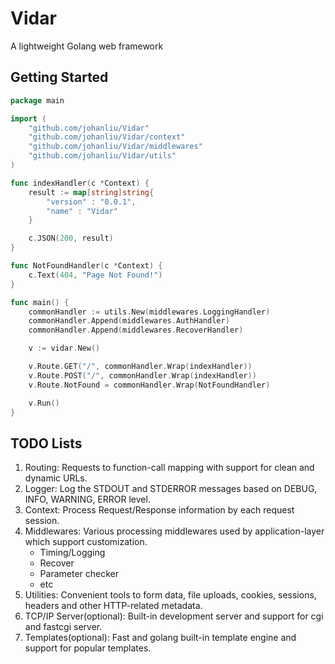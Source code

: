 # Vidar
A lightweight Golang web framework


## Getting Started

~~~ go
package main

import (
    "github.com/johanliu/Vidar"
    "github.com/johanliu/Vidar/context"
    "github.com/johanliu/Vidar/middlewares"
    "github.com/johanliu/Vidar/utils"
)

func indexHandler(c *Context) {
	result := map[string]string{
		"version" : "0.0.1",
		"name" : "Vidar"
	}

	c.JSON(200, result)
}

func NotFoundHandler(c *Context) {
	c.Text(404, "Page Not Found!")
}

func main() {
	commonHandler := utils.New(middlewares.LoggingHandler)
	commonHandler.Append(middlewares.AuthHandler)
	commonHandler.Append(middlewares.RecoverHandler)

	v := vidar.New()

	v.Route.GET("/", commonHandler.Wrap(indexHandler))
	v.Route.POST("/", commonHandler.Wrap(indexHandler))
	v.Route.NotFound = commonHandler.Wrap(NotFoundHandler)

	v.Run()
}

~~~


## TODO Lists

1. Routing: Requests to function-call mapping with support for clean and dynamic URLs.
2. Logger: Log the STDOUT and STDERROR messages based on DEBUG, INFO, WARNING, ERROR level.
3. Context: Process Request/Response information by each request session.
4. Middlewares: Various processing middlewares used by application-layer which support customization.
    - Timing/Logging
    - Recover
    - Parameter checker
    - etc
5. Utilities: Convenient tools to form data, file uploads, cookies, sessions, headers and other HTTP-related metadata.
6. TCP/IP Server(optional): Built-in development server and support for cgi and fastcgi server.
7. Templates(optional): Fast and golang built-in template engine and support for popular templates.

